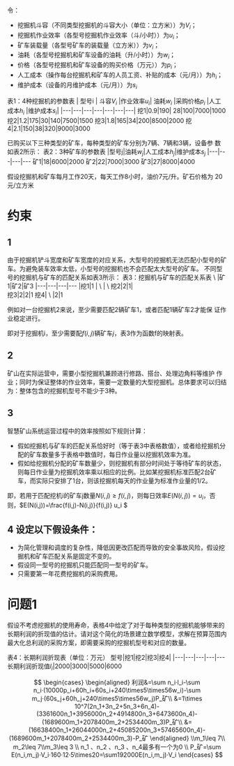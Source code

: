 令：
+ 挖掘机斗容（不同类型挖掘机的斗容大小（单位：立方米））为$V_i$；
+ 挖掘机作业效率（各型号挖掘机作业效率（斗/小时））为$u_i$；
+ 矿车装载量（各型号矿车的装载量（立方米））为$v_i$；
+ 油耗（各型号挖掘机和矿车设备的油耗（升/小时））为$w_i$；
+ 价格（各型号挖掘机和矿车设备的购买价格（万元））为$p_i$；
+ 人工成本（操作每台挖掘机和矿车的人员工资、补贴的成本（元/月））为$h_i$；
+ 维护成本（设备的月维护成本（元/月））为$s_i$

表1：4种挖掘机的参数表
| 型号i | 斗容$V_i$ |作业效率$u_i$| 油耗$w_i$ |采购价格$p_i$ |人工成本$h_i$ |维护成本$s_i$|
|---|---|---|---|---|---|---|
挖1|0.9|190| 28|100|7000|1000
挖2|1.2|175|30|140|7500|1500
挖3|1.8|165|34|200|8500|2000
挖4|2.1|150|38|320|9000|3000

已购买以下三种类型的矿车，每种类型的矿车分别为7辆、7辆和3辆，设备参
数如表2所示：
表2：3种矿车的参数表
|型号j|油耗$w_j$|人工成本$h_j$|维护成本$s_j$
|---|---|---|---
矿1|18|6000|2000
矿2|22|7000|3000
矿3|27|8000|4000

假设挖掘机和矿车每月工作20天，每天工作8小时，油价7元/升。矿石价格为
20元/立方米

# 约束
## 1
由于挖掘机铲斗宽度和矿车宽度的对应关系，大型号的挖掘机无法匹配小型号的矿车。为避免装车效率太低，小型号的挖掘机也不会匹配太大型号的矿车。
不同型号的挖掘机与矿车的匹配关系如表3所示：
表3：挖掘机与矿车的匹配关系表
\ |矿1|矿2|矿3
|---|---|---|---
|挖1|1 | \ | \ 
挖2|2|1|\
挖3|2|2|1
挖4| \ |2|1

例如对一台挖掘机2来说，至少需要匹配2辆矿车1，或者匹配1辆矿车2才能保
证作业稳定进行。

即对于挖掘机i，至少需要配$f(i,j)$辆矿车$j$，表3作为函数f的映射表。
## 2
矿山在实际运营中，需要小型挖掘机兼顾进行修路、搭台、处理边角料等维护
作业；同时为保证整体的作业效率，需要一定数量的大型挖掘机。总体要求可以归结为：整体包含的挖掘机型号不能少于3种。


## 3
智慧矿山系统运营过程中的效率按照如下规则计算：
+ 假如挖掘机与矿车的匹配关系恰好时（等于表3中表格数值），或者给挖掘机分配的矿车数量多于表格中数值时，每日作业量以挖掘机效率为准。
+ 假如给挖掘机分配的矿车数量少，则挖掘机有部分时间处于等待矿车的状态，则每日作业量为挖掘机效率乘以相应的比例。比如某挖掘机标准匹配2台矿车，而实际只安排了1台，则该挖掘机每天的作业量为标准作业量的1/2。

即，若用于匹配挖机i的矿车j数量$N(i,j)\geq f(i,j)$，则每日效率$E(N(i,j))=u_i$，否则，$E(N(i,j))=\frac{f(i,j)-N(i,j)}{f(i,j)} u_i $

## 4 设定以下假设条件：
+ 为简化管理和调度的复杂性，降低因更改匹配而导致的安全事故风险，假设挖掘机和矿车匹配关系是固定不变的。
+ 假设同一型号的挖掘机只能匹配同一型号的矿车。
+ 只需要第一年花费挖掘机的采购费用。

# 问题1
假设不考虑挖掘机的使用寿命，表格4中给定了对于每种类型的挖掘机能够带来的长期利润的折现值的估计。请对这个简化的场景建立数学模型，求解在预算范围内最大化总利润的采购方案，即需要采购的挖掘机型号和对应的数量。

表4：长期利润折现表（单位：万元）
型号|挖1|挖2|挖3|挖4|
|---|---|---|---|---
长期利润折现值$l_i$|2000|3000|5000|6000

$$ 
\begin{cases}
\begin{aligned}
 利润&=\sum n_i·l_i-\sum n_i·(10000p_i+60h_i+60s_i+240\times5\times56w_i)-\sum m_j·(60s_j+60h_j+240\times5\times56w_j)P_矿\\
 &=1\times 10^7(2n_1+3n_2+5n_3+6n_4)-(3361600n_1+3956000n_2+4914800n_3+6473600n_4)-(1689600m_1+2078400m_2+2534400m_3)P_矿\\
 &=(16638400n_1+26044000n_2+45085200n_3+57465600n_4)-(1689600m_1+2078400m_2+2534400m_3)-P_矿
\end{aligned}
 \\m_1\leq 7\\ m_2\leq 7\\m_3\leq 3
\\
n_1 、n_2 、n_3 、n_4最多有一个为0
\\
P_矿=\sum E(n_i,m_j)·V_i·160·12·5\times20=\sum192000E(n_i,m_j)·V_i
\end{cases}
$$
